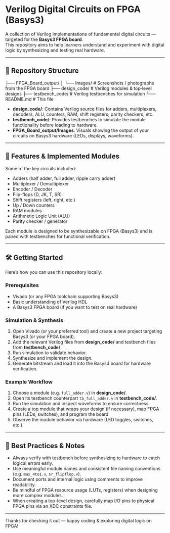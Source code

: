 # Verilog Digital Circuits on FPGA (Basys3)

A collection of Verilog implementations of fundamental digital circuits — targeted for the **Basys3 FPGA board**.  
This repository aims to help learners understand and experiment with digital logic by synthesizing and testing real hardware.

---

## 📂 Repository Structure
├── FPGA_Board_output/
│ └── Images/ # Screenshots / photographs from the FPGA board
├── design_code/ # Verilog modules & top‐level designs
├── testbench_code/ # Verilog testbenches for simulation
└── README.md # This file


- **design_code/**: Contains Verilog source files for adders, multiplexers, decoders, ALU, counters, RAM, shift registers, parity checkers, etc.  
- **testbench_code/**: Provides testbenches to simulate the module functionality before loading to hardware.  
- **FPGA_Board_output/Images**: Visuals showing the output of your circuits on Basys3 hardware (LEDs, displays, waveforms).

---

## 🚀 Features & Implemented Modules

Some of the key circuits included:

- Adders (half adder, full adder, ripple carry adder)  
- Multiplexer / Demultiplexer  
- Encoder / Decoder  
- Flip-flops (D, JK, T, SR)  
- Shift registers (left, right, etc.)  
- Up / Down counters  
- RAM modules  
- Arithmetic Logic Unit (ALU)  
- Parity checker / generator 

Each module is designed to be synthesizable on FPGA (Basys3) and is paired with testbenches for functional verification.

---

## 🛠 Getting Started

Here’s how you can use this repository locally:

### Prerequisites

- Vivado (or any FPGA toolchain supporting Basys3)  
- Basic understanding of Verilog HDL  
- A Basys3 FPGA board (if you want to test on real hardware)

### Simulation & Synthesis

1. Open Vivado (or your preferred tool) and create a new project targeting Basys3 (or your FPGA board).  
2. Add the relevant Verilog files from **design_code/** and testbench files from **testbench_code/**.  
3. Run simulation to validate behavior.  
4. Synthesize and implement the design.  
5. Generate bitstream and load it into the Basys3 board for hardware verification.  

### Example Workflow

1. Choose a module (e.g. `full_adder.v`) in **design_code/**.  
2. Open its testbench counterpart `tb_full_adder.v` in **testbench_code/**.  
3. Run the simulation and inspect waveforms to ensure correctness.  
4. Create a top module that wraps your design (if necessary), map FPGA pins (LEDs, switches), and program the board.  
5. Observe the module behavior via hardware (LED toggles, switches, etc.).

---

## 📝 Best Practices & Notes

- Always verify with testbench before synthesizing to hardware to catch logical errors early.  
- Use meaningful module names and consistent file naming conventions (e.g. `mux_4to1.v`, `sr_flipflop.v`).  
- Document ports and internal logic using comments to improve readability.  
- Be mindful of FPGA resource usage (LUTs, registers) when designing more complex modules.  
- When creating a top-level design, carefully map I/O pins to physical FPGA pins via an XDC constraints file.

---

Thanks for checking it out — happy coding & exploring digital logic on FPGA!



